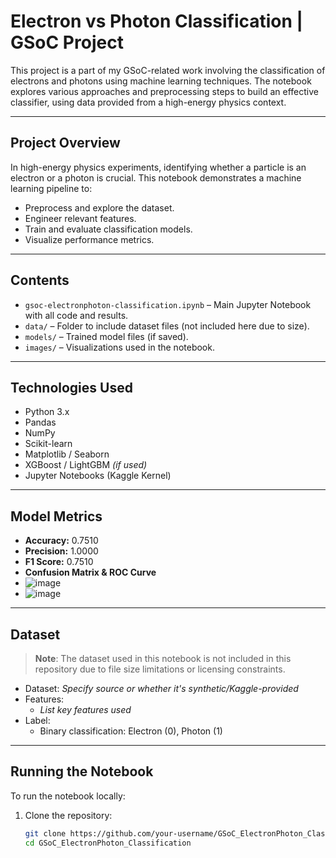 #  Electron vs Photon Classification | GSoC Project

This project is a part of my GSoC-related work involving the classification of electrons and photons using machine learning techniques. The notebook explores various approaches and preprocessing steps to build an effective classifier, using data provided from a high-energy physics context.

---

##  Project Overview

In high-energy physics experiments, identifying whether a particle is an electron or a photon is crucial. This notebook demonstrates a machine learning pipeline to:

- Preprocess and explore the dataset.
- Engineer relevant features.
- Train and evaluate classification models.
- Visualize performance metrics.

---

##  Contents

- `gsoc-electronphoton-classification.ipynb` – Main Jupyter Notebook with all code and results.
- `data/` – Folder to include dataset files (not included here due to size).
- `models/` – Trained model files (if saved).
- `images/` – Visualizations used in the notebook.

---

##  Technologies Used

- Python 3.x
- Pandas
- NumPy
- Scikit-learn
- Matplotlib / Seaborn
- XGBoost / LightGBM *(if used)*
- Jupyter Notebooks (Kaggle Kernel)

---

##  Model Metrics

- **Accuracy:** 0.7510
- **Precision:**  1.0000
- **F1 Score:** 0.7510
- **Confusion Matrix & ROC Curve**
- ![image](https://github.com/user-attachments/assets/d90148a3-5878-4826-aad7-f00f76a8ca46)
- ![image](https://github.com/user-attachments/assets/88ef0aff-b908-453c-934b-98d546e5f72d)

---

##  Dataset

>  **Note**: The dataset used in this notebook is not included in this repository due to file size limitations or licensing constraints.

- Dataset: _Specify source or whether it's synthetic/Kaggle-provided_
- Features:
  - _List key features used_
- Label:
  - Binary classification: Electron (0), Photon (1)

---

##  Running the Notebook

To run the notebook locally:

1. Clone the repository:
   ```bash
   git clone https://github.com/your-username/GSoC_ElectronPhoton_Classification.git
   cd GSoC_ElectronPhoton_Classification
